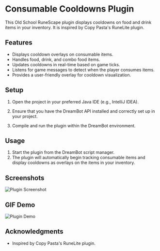 # Consumable Cooldowns Plugin

This Old School RuneScape plugin displays cooldowns on food and drink items in your inventory. It is inspired by Copy Pasta's RuneLite plugin.

## Features

- Displays cooldown overlays on consumable items.
- Handles food, drink, and combo food items.
- Updates cooldowns in real-time based on game ticks.
- Listens for game messages to detect when the player consumes items.
- Provides a user-friendly overlay for cooldown visualization.

## Setup

1. Open the project in your preferred Java IDE (e.g., IntelliJ IDEA).

2. Ensure that you have the DreamBot API installed and correctly set up in your project.

3. Compile and run the plugin within the DreamBot environment.

## Usage

1. Start the plugin from the DreamBot script manager.
2. The plugin will automatically begin tracking consumable items and display cooldowns as overlays on the items in your inventory.

## Screenshots

![Plugin Screenshot](screenshot.png)

## GIF Demo

![Plugin Demo](demo.gif)


## Acknowledgments

- Inspired by Copy Pasta's RuneLite plugin.
